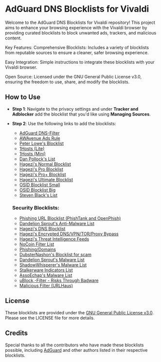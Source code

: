 # AdGuard DNS Blocklists for Vivaldi

Welcome to the AdGuard DNS Blocklists for Vivaldi repository! This project aims to enhance your browsing experience with the Vivaldi browser by providing curated blocklists to block unwanted ads, trackers, and malicious content.

Key Features:
Comprehensive Blocklists: Includes a variety of blocklists from reputable sources to ensure a cleaner, safer browsing experience.

Easy Integration: Simple instructions to integrate these blocklists with your Vivaldi browser.

Open Source: Licensed under the GNU General Public License v3.0, ensuring the freedom to use, share, and modify the blocklists.

## How to Use
- **Step 1**: Navigate to the privacy settings and under **Tracker and Adblocker** add the blocklist that you'd like using **Managing Sources**.
- **Step 2**: Use the following links to add the blocklists:
  - [AdGuard DNS-Filter](https://adguardteam.github.io/AdGuardSDNSFilter/Filters/filter.txt)
  - [AWAvenue Ads Rule](https://raw.githubusercontent.com/TG-Twilight/AWAvenue-Ads-Rule/main/AWAvenue-Ads-Rule.txt)
  - [Peter Lowe's Blocklist](https://pgl.yoyo.org/adservers/serverlist.php?hostformat=adblockplus&showintro=1&mimetype=plaintext)
  - [1Hosts (Lite)](https://raw.githubusercontent.com/badmojr/1Hosts/master/Lite/adblock.txt)
  - [1Hosts (Mini)](https://badmojr.gitlab.io/1hosts/mini/adblock.txt)
  - [Dan Pollock's List](https://someonewhocares.org/hosts/zero/hosts)
  - [Hagezi's Normal Blocklist](https://raw.githubusercontent.com/hagezi/dns-blocklists/main/adblock/multi.txt)
  - [Hagezi's Pro Blocklist](https://raw.githubusercontent.com/hagezi/dns-blocklists/main/adblock/pro.txt)
  - [Hagezi's Pro+ Blocklist](https://raw.githubusercontent.com/hagezi/dns-blocklists/main/adblock/pro.plus.txt)
  - [Hagezi's Ultimate Blocklist](https://raw.githubusercontent.com/hagezi/dns-blocklists/main/adblock/ultimate.txt)
  - [OSID Blocklist Small](https://small.oisd.nl/)
  - [OSID Blocklist Big](https://big.oisd.nl/)
  - [Steven Black's List](https://raw.githubusercontent.com/StevenBlack/hosts/master/hosts)

  ### Security Blocklists:
  - [Phishing URL Blocklist (PhishTank and OpenPhish)](https://malware-filter.gitlab.io/malware-filter/phishing-filter-agh.txt)
  - [Dandelion Sprout's Anti-Malware List](https://raw.githubusercontent.com/DandelionSprout/adfilt/master/Alternate%20versions%20Anti-Malware%20List/AntiMalwareAdGuardHome.txt)
  - [Hagezi's DNS Blocklist](https://raw.githubusercontent.com/hagezi/dns-blocklists/main/adblock/dyndns.txt)
  - [Hagezi's Encrypted DNS/VPN/TOR/Proxy Bypass](https://raw.githubusercontent.com/hagezi/dns-blocklists/main/adblock/doh-vpn-proxy-bypass.txt)
  - [Hagezi's Threat Intelligence Feeds](https://raw.githubusercontent.com/hagezi/dns-blocklists/main/adblock/tif.txt)
  - [NoCoin Filter List](https://raw.githubusercontent.com/hoshsadiq/adblock-nocoin-list/master/hosts.txt)
  - [Phishing/Domains](https://phishing.army/download/phishing_army_blocklist_extended.txt)
  - [DubsterNashon's Blocklist for scam](https://raw.githubusercontent.com/durablenapkin/scamblocklist/master/adguard.txt)
  - [Dandelion Sprout's Malware List](https://raw.githubusercontent.com/DandelionSprout/adfilt/master/Lists/Malware)
  - [ShadowWhisperer's Malware List](https://raw.githubusercontent.com/ShadowWhisperer/BlockLists/master/Lists/Malware)
  - [Stalkerware Indicators List](https://raw.githubusercontent.com/AssoEchap/stalkerware-indicators/master/generated/hosts)
  - [AssoEchap's Malware List](https://raw.githubusercontent.com/AssoEchap/stevenblack/master/generated/hosts)
  - [uBlock,-Filter - Risks Through Badware](https://raw.githubusercontent.com/uBlockOrigin/uAssets/master/filters/badware.txt)
  - [Malicious Filter (URLHaus)](https://malware-filter.gitlab.io/malware-filter/urlhaus-filter-agh.txt)

## License
These blocklists are provided under the [GNU General Public License v3.0](link-to-GPL-3.0). Please see the LICENSE file for more details.

## Credits
Special thanks to all the contributors who have made these blocklists possible, including [AdGuard](https://adguard.com) and other authors listed in their respective blocklists.
